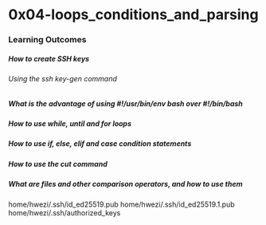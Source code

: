 # 0x04-loops_conditions_and_parsing
### Learning Outcomes

##### How to create SSH keys
###### Using the ssh key-gen command
##### What is the advantage of using #!/usr/bin/env bash over #!/bin/bash
##### How to use while, until and for loops
##### How to use if, else, elif and case condition statements
##### How to use the cut command
##### What are files and other comparison operators, and how to use them

home/hwezi/.ssh/id_ed25519.pub
home/hwezi/.ssh/id_ed25519.1.pub
home/hwezi/.ssh/authorized_keys
